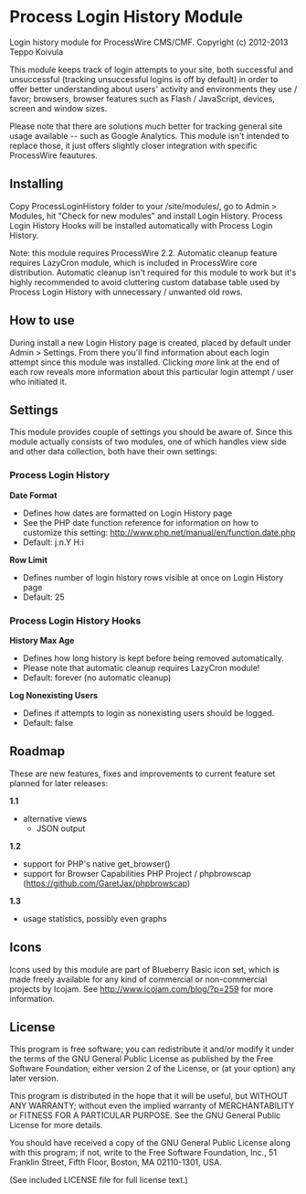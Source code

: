 Process Login History Module
============================

Login history module for ProcessWire CMS/CMF.
Copyright (c) 2012-2013 Teppo Koivula

This module keeps track of login attempts to your site, both successful and
unsuccessful (tracking unsuccessful logins is off by default) in order to offer
better understanding about users' activity and environments they use / favor;
browsers, browser features such as Flash / JavaScript, devices, screen and
window sizes.

Please note that there are solutions much better for tracking general site
usage available -- such as Google Analytics. This module isn't intended to
replace those, it just offers slightly closer integration with specific
ProcessWire feautures.

## Installing

Copy ProcessLoginHistory folder to your /site/modules/, go to Admin > Modules,
hit "Check for new modules" and install Login History. Process Login History
Hooks will be installed automatically with Process Login History.

Note: this module requires ProcessWire 2.2. Automatic cleanup feature requires
LazyCron module, which is included in ProcessWire core distribution. Automatic
cleanup isn't required for this module to work but it's highly recommended to
avoid cluttering custom database table used by Process Login History with
unnecessary / unwanted old rows.

## How to use

During install a new Login History page is created, placed by default under
Admin > Settings. From there you'll find information about each login attempt
since this module was installed. Clicking *more* link at the end of each row
reveals more information about this particular login attempt / user who
initiated it.

## Settings

This module provides couple of settings you should be aware of. Since this
module actually consists of two modules, one of which handles view side and
other data collection, both have their own settings:

### Process Login History

**Date Format**

* Defines how dates are formatted on Login History page
* See the PHP date function reference for information on how to customize
  this setting: http://www.php.net/manual/en/function.date.php
* Default: j.n.Y H:i

**Row Limit**

* Defines number of login history rows visible at once on Login History page
* Default: 25

### Process Login History Hooks

**History Max Age**

* Defines how long history is kept before being removed automatically.
* Please note that automatic cleanup requires LazyCron module!
* Default: forever (no automatic cleanup)

**Log Nonexisting Users**

* Defines if attempts to login as nonexisting users should be logged.
* Default: false

## Roadmap

These are new features, fixes and improvements to current feature set planned
for later releases:

**1.1**

* alternative views
  * JSON output

**1.2**

* support for PHP's native get_browser()
* support for Browser Capabilities PHP Project / phpbrowscap
  (https://github.com/GaretJax/phpbrowscap)

**1.3**

* usage statistics, possibly even graphs

## Icons

Icons used by this module are part of Blueberry Basic icon set, which is made
freely available for any kind of commercial or non-commercial projects by
Icojam. See http://www.icojam.com/blog/?p=259 for more information.

## License

This program is free software; you can redistribute it and/or
modify it under the terms of the GNU General Public License
as published by the Free Software Foundation; either version 2
of the License, or (at your option) any later version.

This program is distributed in the hope that it will be useful,
but WITHOUT ANY WARRANTY; without even the implied warranty of
MERCHANTABILITY or FITNESS FOR A PARTICULAR PURPOSE.  See the
GNU General Public License for more details.

You should have received a copy of the GNU General Public License
along with this program; if not, write to the Free Software
Foundation, Inc., 51 Franklin Street, Fifth Floor, Boston, MA  02110-1301, USA.

(See included LICENSE file for full license text.)